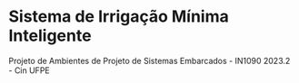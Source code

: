 # Sistema de Irrigação Mínima Inteligente

Projeto de Ambientes de Projeto de Sistemas Embarcados - IN1090 2023.2 - Cin UFPE 